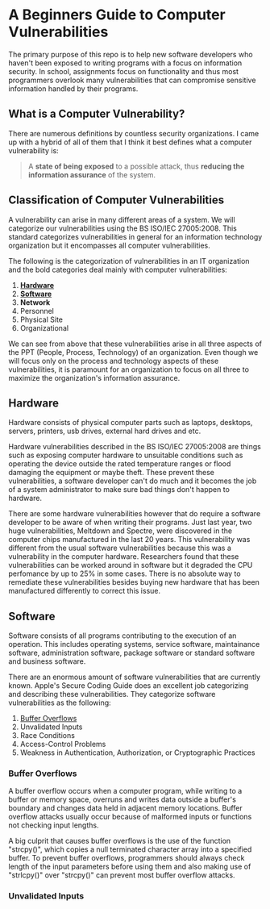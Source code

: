 # A Beginners Guide to Computer Vulnerabilities

The primary purpose of this repo is to help new software developers who haven't been exposed to writing programs with a focus on information security. In school, assignments focus on functionality and thus most programmers overlook many vulnerabilities that can compromise sensitive information handled by their programs.


## What is a Computer Vulnerability?

There are numerous definitions by countless security organizations. I came up with a hybrid of all of them that I think it best defines what a computer vulnerability is:
>A **state of being exposed** to a possible attack, thus **reducing the information assurance** of the system.

## Classification of Computer Vulnerabilities

A vulnerability can arise in many different areas of a system. We will categorize our vulnerabilities using the BS ISO/IEC 27005:2008. This standard categorizes vulnerabilities in general for an information technology organization but it encompasses all computer vulnerabilities.

The following is the categorization of vulnerabilities in an IT organization and the bold categories deal mainly with computer vulnerabilities:
 1. [**Hardware**](#hardware)
 2. [**Software**](#software)
 3. **Network**
 4. Personnel
 5. Physical Site
 6. Organizational

We can see from above that these vulnerabilities arise in all three aspects of the PPT (People, Process, Technology) of an organization. Even though we will focus only on the process and technology aspects of these vulnerabilities, it is paramount for an organization to focus on all three to maximize the organization's information assurance.

## Hardware

Hardware consists of physical computer parts such as laptops, desktops, servers, printers, usb drives, external hard drives and etc.

Hardware vulnerabilities described in the BS ISO/IEC 27005:2008 are things such as exposing computer hardware to unsuitable conditions such as operating the device outside the rated temperature ranges or flood damaging the equipment or maybe theft. These prevent these vulnerabilities, a software developer can't do much and it becomes the job of a system administrator to make sure bad things don't happen to hardware.

There are some hardware vulnerabilities however that do require a software developer to be aware of when writing their programs. Just last year, two huge vulnerabilities, Meltdown and Spectre, were discovered in the computer chips manufactured in the last 20 years. This vulnerability was different from the usual software vulnerabilities because this was a vulnerability in the computer hardware. Researchers found that these vulnerabilities can be worked around in software but it degraded the CPU perfomance by up to 25% in some cases. There is no absolute way to remediate these vulnerabilities besides buying new hardware that has been manufactured differently to correct this issue.

## Software

Software consists of all programs contributing to the execution of an operation. This includes operating systems, service software, maintainance software, administration software, package software or standard software and business software.

There are an enormous amount of software vulnerabilities that are currently known. Apple's Secure Coding Guide does an excellent job categorizing and describing these vulnerabilities. They categorize software vulnerabilities as the following:
 1. [Buffer Overflows](#buffer_overflows)
 2. Unvalidated Inputs
 3. Race Conditions
 4. Access-Control Problems
 5. Weakness in Authentication, Authorization, or Cryptographic Practices

### Buffer Overflows

A buffer overflow occurs when a computer program, while writing to a buffer or memory space, overruns and writes data outside a buffer's boundary and changes data held in adjacent memory locations. Buffer overflow attacks usually occur because of malformed inputs or functions not checking input lengths.



A big culprit that causes buffer overflows is the use of the function "strcpy()", which copies a null terminated character array into a specified buffer. To prevent buffer overflows, programmers should always check length of the input parameters before using them and also making use of "strlcpy()" over "strcpy()" can prevent most buffer overflow attacks.

### Unvalidated Inputs

